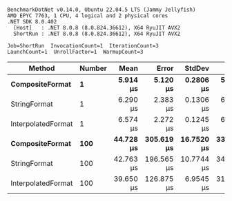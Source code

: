 ```

BenchmarkDotNet v0.14.0, Ubuntu 22.04.5 LTS (Jammy Jellyfish)
AMD EPYC 7763, 1 CPU, 4 logical and 2 physical cores
.NET SDK 8.0.402
  [Host]   : .NET 8.0.8 (8.0.824.36612), X64 RyuJIT AVX2
  ShortRun : .NET 8.0.8 (8.0.824.36612), X64 RyuJIT AVX2

Job=ShortRun  InvocationCount=1  IterationCount=3  
LaunchCount=1  UnrollFactor=1  WarmupCount=3  

```
| Method             | Number | Mean      | Error      | StdDev     | Min       | Max       | Allocated |
|------------------- |------- |----------:|-----------:|-----------:|----------:|----------:|----------:|
| **CompositeFormat**    | **1**      |  **5.914 μs** |   **5.120 μs** |  **0.2806 μs** |  **5.699 μs** |  **6.231 μs** |     **872 B** |
| StringFormat       | 1      |  6.290 μs |   2.383 μs |  0.1306 μs |  6.156 μs |  6.417 μs |     896 B |
| InterpolatedFormat | 1      |  6.574 μs |   2.272 μs |  0.1245 μs |  6.497 μs |  6.718 μs |     872 B |
| **CompositeFormat**    | **100**    | **44.728 μs** | **305.619 μs** | **16.7520 μs** | **33.688 μs** | **64.004 μs** |   **14336 B** |
| StringFormat       | 100    | 42.763 μs | 196.565 μs | 10.7744 μs | 34.474 μs | 54.943 μs |   16736 B |
| InterpolatedFormat | 100    | 39.650 μs | 126.875 μs |  6.9545 μs | 31.779 μs | 44.963 μs |   14336 B |
